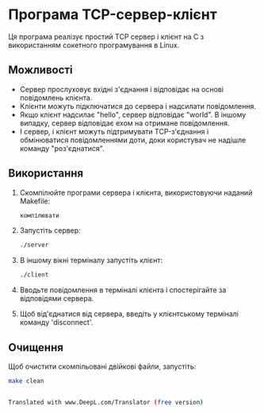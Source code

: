 # Програма TCP-сервер-клієнт

Ця програма реалізує простий TCP сервер і клієнт на C з використанням сокетного програмування в Linux.

## Можливості
- Сервер прослуховує вхідні з'єднання і відповідає на основі повідомлень клієнта.
- Клієнти можуть підключатися до сервера і надсилати повідомлення.
- Якщо клієнт надсилає "hello", сервер відповідає "world". В іншому випадку, сервер відповідає ехом на отримане повідомлення.
- І сервер, і клієнт можуть підтримувати TCP-з'єднання і обмінюватися повідомленнями доти, доки користувач не надішле команду "роз'єднатися".

## Використання
1. Скомпілюйте програми сервера і клієнта, використовуючи наданий Makefile:
    ```bash
    компілювати
    ```

2. Запустіть сервер:
    ```bash
    ./server
    ```

3. В іншому вікні терміналу запустіть клієнт:
    ```bash
    ./client
    ```

4. Вводьте повідомлення в терміналі клієнта і спостерігайте за відповідями сервера.
5. Щоб від'єднатися від сервера, введіть у клієнтському терміналі команду 'disconnect'.

## Очищення
Щоб очистити скомпільовані двійкові файли, запустіть:
```bash
make clean


Translated with www.DeepL.com/Translator (free version)

